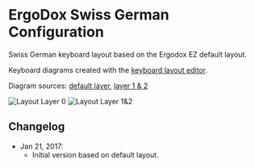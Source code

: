 # ErgoDox Swiss German Configuration

Swiss German keyboard layout based on the Ergodox EZ default layout.

Keyboard diagrams created with the [keyboard layout editor](http://www.keyboard-layout-editor.com).

Diagram sources: [default layer](keyboard-layout.json), [layer 1 & 2](keyboard-layout_1_2.json)

![Layout Layer 0](https://i.imgur.com/yf4HNXV.png)
![Layout Layer 1&2](https://i.imgur.com/Q814cKa.png)

## Changelog
* Jan 21, 2017:
  * Initial version based on default layout.

